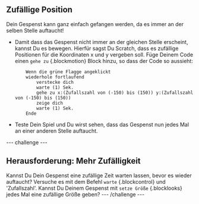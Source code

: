 ## Zufällige Position

Dein Gespenst kann ganz einfach gefangen werden, da es immer an der selben Stelle auftaucht!

+ Damit dass das Gespenst nicht immer an der gleichen Stelle erscheint, kannst Du es bewegen. Hierfür sagst Du Scratch, dass es zufällige Positionen für die Koordinaten x und y vergeben soll. Füge Deinem Code einen `gehe zu` {.blockmotion} Block hinzu, so dass der Code so aussieht:

	```blocks
		Wenn die grüne Flagge angeklickt
		wiederhole fortlaufend
			verstecke dich
			warte (1) Sek.
			gehe zu x:(Zufallszahl von (-150) bis (150)) y:(Zufallszahl von (-150) bis (150))
			zeige dich
			warte (1) Sek.
		Ende
	```

+ Teste Dein Spiel und Du wirst sehen, dass das Gespenst nun jedes Mal an einer anderen Stelle auftaucht.

--- challenge ---
## Herausforderung: Mehr Zufälligkeit
Kannst Du Dein Gespenst eine zufällige Zeit warten lassen, bevor es wieder auftaucht? Versuche es mit dem Befehl `warte` {.blockcontrol} und 'Zufallszahl'. Kannst Du Deinem Gespenst mit `setze Größe` {.blocklooks} jedes Mal eine zufällige Größe geben?
--- /challenge ---
